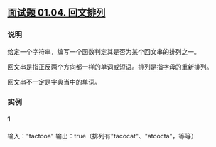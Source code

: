## [面试题 01.04. 回文排列](https://leetcode-cn.com/problems/palindrome-permutation-lcci/)

### 说明
给定一个字符串，编写一个函数判定其是否为某个回文串的排列之一。

回文串是指正反两个方向都一样的单词或短语。排列是指字母的重新排列。

回文串不一定是字典当中的单词。

### 实例
#### 1
输入："tactcoa"
输出：true（排列有"tacocat"、"atcocta"，等等）